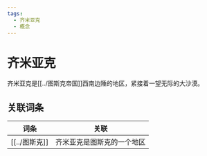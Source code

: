 ```yaml
---
tags:
  - 齐米亚克
  - 概念
---
```

# 齐米亚克

齐米亚克是[[../图斯克帝国]]西南边陲的地区，紧接着一望无际的大沙漠。

## 关联词条

| 词条      | 关联            |
| ------- | ------------- |
| [[../图斯克]] | 齐米亚克是图斯克的一个地区 |
